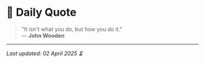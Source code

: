 # 📜 Daily Quote

> "It isn't what you do, but how you do it."  
> — **John Wooden**

---

_Last updated: 02 April 2025 ⏳_
